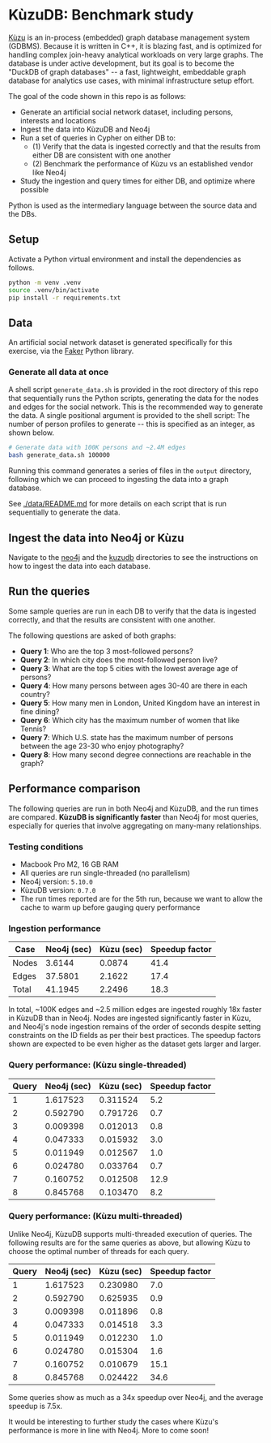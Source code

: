 # KùzuDB: Benchmark study

[Kùzu](https://kuzudb.com/) is an in-process (embedded) graph database management system (GDBMS). Because it is written in C++, it is blazing fast, and is optimized for handling complex join-heavy analytical workloads on very large graphs. The database is under active development, but its goal is to become the "DuckDB of graph databases" -- a fast, lightweight, embeddable graph database for analytics use cases, with minimal infrastructure setup effort.

The goal of the code shown in this repo is as follows:

* Generate an artificial social network dataset, including persons, interests and locations
* Ingest the data into KùzuDB and Neo4j
* Run a set of queries in Cypher on either DB to:
  * (1) Verify that the data is ingested correctly and that the results from either DB are consistent with one another
  * (2) Benchmark the performance of Kùzu vs an established vendor like Neo4j
* Study the ingestion and query times for either DB, and optimize where possible

Python is used as the intermediary language between the source data and the DBs.

## Setup

Activate a Python virtual environment and install the dependencies as follows.

```sh
python -m venv .venv
source .venv/bin/activate
pip install -r requirements.txt
```

## Data

An artificial social network dataset is generated specifically for this exercise, via the [Faker](https://faker.readthedocs.io/en/master/) Python library.


### Generate all data at once

A shell script `generate_data.sh` is provided in the root directory of this repo that sequentially runs the Python scripts, generating the data for the nodes and edges for the social network. This is the recommended way to generate the data. A single positional argument is provided to the shell script: The number of person profiles to generate -- this is specified as an integer, as shown below.

```sh
# Generate data with 100K persons and ~2.4M edges
bash generate_data.sh 100000
```

Running this command generates a series of files in the `output` directory, following which we can proceed to ingesting the data into a graph database.

See [./data/README.md](./data/README.md) for more details on each script that is run sequentially to generate the data.

## Ingest the data into Neo4j or Kùzu

Navigate to the [neo4j](./neo4j) and the [kuzudb](./kuzudb/) directories to see the instructions on how to ingest the data into each database.

## Run the queries

Some sample queries are run in each DB to verify that the data is ingested correctly, and that the results are consistent with one another.

The following questions are asked of both graphs:

* **Query 1**: Who are the top 3 most-followed persons?
* **Query 2**: In which city does the most-followed person live?
* **Query 3**: What are the top 5 cities with the lowest average age of persons?
* **Query 4**: How many persons between ages 30-40 are there in each country?
* **Query 5**: How many men in London, United Kingdom have an interest in fine dining?
* **Query 6**: Which city has the maximum number of women that like Tennis?
* **Query 7**: Which U.S. state has the maximum number of persons between the age 23-30 who enjoy photography?
* **Query 8**: How many second degree connections are reachable in the graph?

## Performance comparison

The following queries are run in both Neo4j and KùzuDB, and the run times are compared. **KùzuDB is significantly faster** than Neo4j for most queries, especially for queries that involve aggregating on many-many relationships.

### Testing conditions

* Macbook Pro M2, 16 GB RAM
* All queries are run single-threaded (no parallelism)
* Neo4j version: `5.10.0`
* KùzuDB version: `0.7.0`
* The run times reported are for the 5th run, because we want to allow the cache to warm up before gauging query performance


### Ingestion performance

Case | Neo4j (sec) | Kùzu (sec) | Speedup factor
--- | --- | --- | ---
Nodes | 3.6144 | 0.0874 | 41.4
Edges | 37.5801 | 2.1622 | 17.4
Total | 41.1945 | 2.2496 | 18.3

In total, ~100K edges and ~2.5 million edges are ingested roughly 18x faster in KùzuDB than in Neo4j. Nodes are ingested significantly faster in Kùzu, and Neo4j's node ingestion remains of the order of seconds despite setting constraints on the ID fields as per their best practices. The speedup factors shown are expected to be even higher as the dataset gets larger and larger.

### Query performance: (Kùzu single-threaded)

Query | Neo4j (sec) | Kùzu (sec) | Speedup factor
--- | --- | --- | ---
1 | 1.617523 | 0.311524 | 5.2
2 | 0.592790 | 0.791726 | 0.7
3 | 0.009398 | 0.012013 | 0.8
4 | 0.047333 | 0.015932 | 3.0
5 | 0.011949 | 0.012567 | 1.0
6 | 0.024780 | 0.033764 | 0.7
7 | 0.160752 | 0.012508 | 12.9
8 | 0.845768 | 0.103470 | 8.2

### Query performance: (Kùzu multi-threaded)

Unlike Neo4j, KùzuDB supports multi-threaded execution of queries. The following results are for the same queries as above, but allowing Kùzu to choose the optimal number of threads for each query.

Query | Neo4j (sec) | Kùzu (sec) | Speedup factor
--- | --- | --- | ---
1 | 1.617523 | 0.230980 | 7.0
2 | 0.592790 | 0.625935 | 0.9
3 | 0.009398 | 0.011896 | 0.8
4 | 0.047333 | 0.014518 | 3.3
5 | 0.011949 | 0.012230 | 1.0
6 | 0.024780 | 0.015304 | 1.6
7 | 0.160752 | 0.010679 | 15.1
8 | 0.845768 | 0.024422 | 34.6

Some queries show as much as a 34x speedup over Neo4j, and the average speedup is 7.5x.

It would be interesting to further study the cases where Kùzu's performance is more in line with Neo4j. More to come soon!
